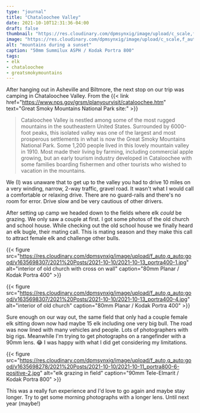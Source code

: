 ```yaml
---
type: "journal"
title: "Chataloochee Valley"
date: 2021-10-10T12:31:36-04:00
draft: false
thumbnail: "https://res.cloudinary.com/dpmsynxig/image/upload/c_scale,f_auto,q_auto:good,w_700/v1635698277/2021%20Posts/2021-10-10/2021-10-11_portra800-27-positive.jpg"
image: "https://res.cloudinary.com/dpmsynxig/image/upload/c_scale,f_auto,q_auto:good,w_2048/v1635698277/2021%20Posts/2021-10-10/2021-10-11_portra800-27-positive.jpg"
alt: "mountains during a sunset"
caption: "50mm Summilux ASPH / Kodak Portra 800"
tags:
- elk
- chataloochee
- greatsmokymountains
---
```


After hanging out in Asheville and Biltmore, the next stop on our trip was camping in Chataloochee Valley. From the {{< link href="https://www.nps.gov/grsm/planyourvisit/cataloochee.htm" text="Great Smoky Mountains National Park site:" >}}

> Cataloochee Valley is nestled among some of the most rugged mountains in the southeastern United States. Surrounded by 6000-foot peaks, this isolated valley was one of the largest and most prosperous settlements in what is now the Great Smoky Mountains National Park. Some 1,200 people lived in this lovely mountain valley in 1910. Most made their living by farming, including commercial apple growing, but an early tourism industry developed in Cataloochee with some families boarding fishermen and other tourists who wished to vacation in the mountains.

We (I) was unaware that to get up to the valley you had to drive 10 miles on a very winding, narrow, 2-way traffic, gravel road. It wasn't what I would call a comfortable or relaxing drive. There are no guard-rails and there's no room for error. Drive slow and be very cautious of other drivers.

After setting up camp we headed down to the fields where elk _could_ be grazing. We only saw a couple at first. I got some photos of the old church and school house. While checking out the old school house we finally heard an elk bugle, their mating call. This is mating season and they make this call to attract female elk and challenge other bulls.

{{< figure src="https://res.cloudinary.com/dpmsynxig/image/upload/f_auto,q_auto:good/v1635698307/2021%20Posts/2021-10-10/2021-10-13_portra400-1.jpg" alt="interior of old church with cross on wall" caption="80mm Planar / Kodak Portra 400" >}}

{{< figure src="https://res.cloudinary.com/dpmsynxig/image/upload/f_auto,q_auto:good/v1635698307/2021%20Posts/2021-10-10/2021-10-13_portra400-4.jpg" alt="interior of old church" caption="80mm Planar / Kodak Portra 400" >}}

Sure enough on our way out, the same field that only had a couple female elk sitting down now had maybe 15 elk including one very big bull. The road was now lined with many vehicles and people. Lots of photographers with big rigs. Meanwhile I'm trying to get photographs on a rangefinder with a 90mm lens. 😂 I was happy with what I did get considering my limitations.

{{< figure src="https://res.cloudinary.com/dpmsynxig/image/upload/f_auto,q_auto:good/v1635698278/2021%20Posts/2021-10-10/2021-10-11_portra800-6-positive-2.jpg" alt="elk grazing in field" caption="90mm Tele-Elmarit / Kodak Portra 800" >}}

This was a really fun experience and I'd love to go again and maybe stay longer. Try to get some morning photographs with a longer lens. Until next year (maybe!)
